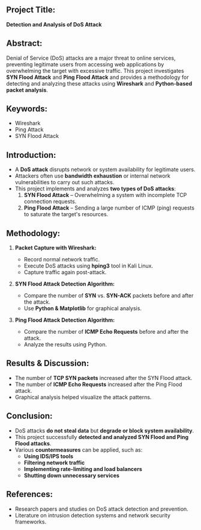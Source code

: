 
## Project Title:
**Detection and Analysis of DoS Attack**

## Abstract:
Denial of Service (DoS) attacks are a major threat to online services, preventing legitimate users from accessing web applications by overwhelming the target with excessive traffic. This project investigates **SYN Flood Attack** and **Ping Flood Attack** and provides a methodology for detecting and analyzing these attacks using **Wireshark** and **Python-based packet analysis**.

## Keywords:
- Wireshark
- Ping Attack
- SYN Flood Attack

## Introduction:
- A **DoS attack** disrupts network or system availability for legitimate users.
- Attackers often use **bandwidth exhaustion** or internal network vulnerabilities to carry out such attacks.
- This project implements and analyzes **two types of DoS attacks**:
  1. **SYN Flood Attack** – Overwhelming a system with incomplete TCP connection requests.
  2. **Ping Flood Attack** – Sending a large number of ICMP (ping) requests to saturate the target's resources.

## Methodology:
1. **Packet Capture with Wireshark:**
   - Record normal network traffic.
   - Execute DoS attacks using **hping3** tool in Kali Linux.
   - Capture traffic again post-attack.

2. **SYN Flood Attack Detection Algorithm:**
   - Compare the number of **SYN** vs. **SYN-ACK** packets before and after the attack.
   - Use **Python & Matplotlib** for graphical analysis.

3. **Ping Flood Attack Detection Algorithm:**
   - Compare the number of **ICMP Echo Requests** before and after the attack.
   - Analyze the results using Python.

## Results & Discussion:
- The number of **TCP SYN packets** increased after the SYN Flood attack.
- The number of **ICMP Echo Requests** increased after the Ping Flood attack.
- Graphical analysis helped visualize the attack patterns.

## Conclusion:
- DoS attacks **do not steal data** but **degrade or block system availability**.
- This project successfully **detected and analyzed SYN Flood and Ping Flood attacks**.
- Various **countermeasures** can be applied, such as:
  - **Using IDS/IPS tools**
  - **Filtering network traffic**
  - **Implementing rate-limiting and load balancers**
  - **Shutting down unnecessary services**

## References:
- Research papers and studies on DoS attack detection and prevention.
- Literature on intrusion detection systems and network security frameworks.


